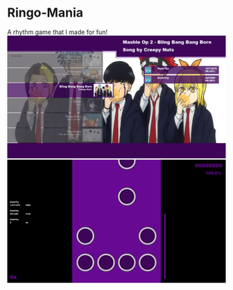 # Ringo-Mania
A rhythm game that I made for fun!
![Main_Menu](Preview/Main_Menu.png) ![Gameplay](Preview/Gameplay.png)
